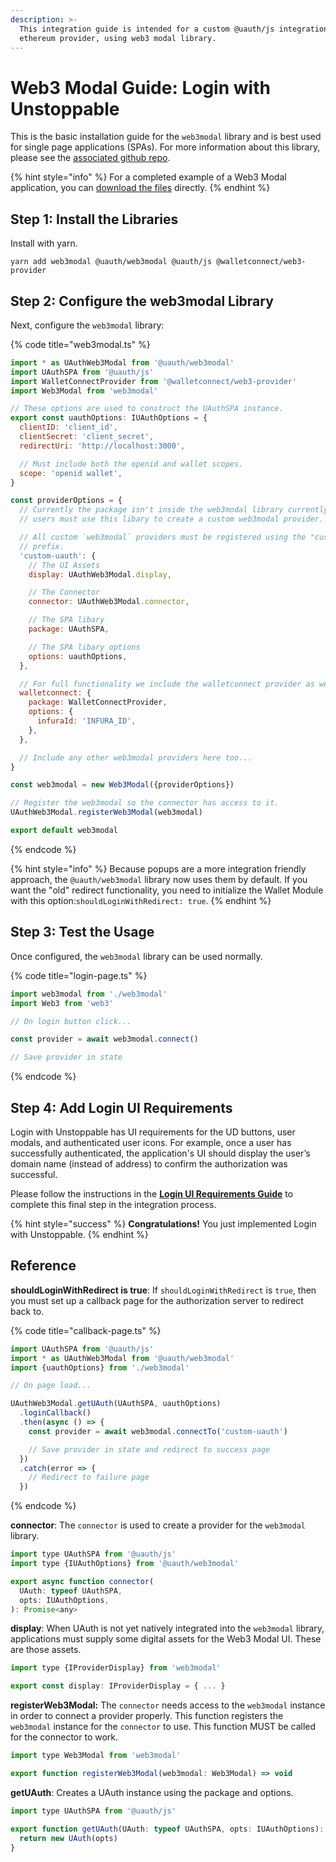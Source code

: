```yaml
---
description: >-
  This integration guide is intended for a custom @uauth/js integration, with
  ethereum provider, using web3 modal library.
---
```


# Web3 Modal Guide: Login with Unstoppable

This is the basic installation guide for the `web3modal` library and is best used for single page applications (SPAs). For more information about this library, please see the [associated github repo](https://github.com/unstoppabledomains/uauth/tree/main/packages/web3modal).

{% hint style="info" %}
For a completed example of a Web3 Modal application, you can [download the files](https://github.com/unstoppabledomains/uauth/blob/main/examples/web3modal/README.md) directly.
{% endhint %}

## Step 1: Install the Libraries

Install with yarn.

```shell
yarn add web3modal @uauth/web3modal @uauth/js @walletconnect/web3-provider
```

## Step 2: Configure the web3modal Library

Next, configure the `web3modal` library:

{% code title="web3modal.ts" %}
```javascript
import * as UAuthWeb3Modal from '@uauth/web3modal'
import UAuthSPA from '@uauth/js'
import WalletConnectProvider from '@walletconnect/web3-provider'
import Web3Modal from 'web3modal'

// These options are used to construct the UAuthSPA instance.
export const uauthOptions: IUAuthOptions = {
  clientID: 'client_id',
  clientSecret: 'client_secret',
  redirectUri: 'http://localhost:3000',

  // Must include both the openid and wallet scopes.
  scope: 'openid wallet',
}

const providerOptions = {
  // Currently the package isn't inside the web3modal library currently. For now,
  // users must use this libary to create a custom web3modal provider.

  // All custom `web3modal` providers must be registered using the "custom-"
  // prefix.
  'custom-uauth': {
    // The UI Assets
    display: UAuthWeb3Modal.display,

    // The Connector
    connector: UAuthWeb3Modal.connector,

    // The SPA libary
    package: UAuthSPA,

    // The SPA libary options
    options: uauthOptions,
  },

  // For full functionality we include the walletconnect provider as well.
  walletconnect: {
    package: WalletConnectProvider,
    options: {
      infuraId: 'INFURA_ID',
    },
  },

  // Include any other web3modal providers here too...
}

const web3modal = new Web3Modal({providerOptions})

// Register the web3modal so the connector has access to it.
UAuthWeb3Modal.registerWeb3Modal(web3modal)

export default web3modal
```
{% endcode %}

{% hint style="info" %}
Because popups are a more integration friendly approach, the `@uauth/web3modal` library now uses them by default. If you want the "old" redirect functionality, you need to initialize the Wallet Module with this option:`shouldLoginWithRedirect: true`.
{% endhint %}

## Step 3: Test the Usage

Once configured, the `web3modal` library can be used normally.

{% code title="login-page.ts" %}
```javascript
import web3modal from './web3modal'
import Web3 from 'web3'

// On login button click...

const provider = await web3modal.connect()

// Save provider in state
```
{% endcode %}

## Step 4: Add Login UI Requirements

Login with Unstoppable has UI requirements for the UD buttons, user modals, and authenticated user icons. For example, once a user has successfully authenticated, the application's UI should display the user’s domain name (instead of address) to confirm the authorization was successful.&#x20;

Please follow the instructions in the [**Login UI Requirements Guide**](../login-ui-requirements.md) to complete this final step in the integration process.

{% hint style="success" %}
**Congratulations!** You just implemented Login with Unstoppable.
{% endhint %}

## Reference

**shouldLoginWithRedirect is true**: If `shouldLoginWithRedirect` is `true`, then you must set up a callback page for the authorization server to redirect back to.

{% code title="callback-page.ts" %}
```javascript
import UAuthSPA from '@uauth/js'
import * as UAuthWeb3Modal from '@uauth/web3modal'
import {uauthOptions} from './web3modal'

// On page load...

UAuthWeb3Modal.getUAuth(UAuthSPA, uauthOptions)
  .loginCallback()
  .then(async () => {
    const provider = await web3modal.connectTo('custom-uauth')

    // Save provider in state and redirect to success page
  })
  .catch(error => {
    // Redirect to failure page
  })
```
{% endcode %}

**connector**: The `connector` is used to create a provider for the `web3modal` library.

```javascript
import type UAuthSPA from '@uauth/js'
import type {IUAuthOptions} from '@uauth/web3modal'

export async function connector(
  UAuth: typeof UAuthSPA,
  opts: IUAuthOptions,
): Promise<any>
```

**display**: When UAuth is not yet natively integrated into the `web3modal` library, applications must supply some digital assets for the Web3 Modal UI. These are those assets.

```javascript
import type {IProviderDisplay} from 'web3modal'

export const display: IProviderDisplay = { ... }
```

**registerWeb3Modal:** The `connector` needs access to the `web3modal` instance in order to connect a provider properly. This function registers the `web3modal` instance for the `connector` to use. This function MUST be called for the connector to work.

```javascript
import type Web3Modal from 'web3modal'

export function registerWeb3Modal(web3modal: Web3Modal) => void
```

**getUAuth**: Creates a UAuth instance using the package and options.

```javascript
import type UAuthSPA from '@uauth/js'

export function getUAuth(UAuth: typeof UAuthSPA, opts: IUAuthOptions): UAuth {
  return new UAuth(opts)
}
```

